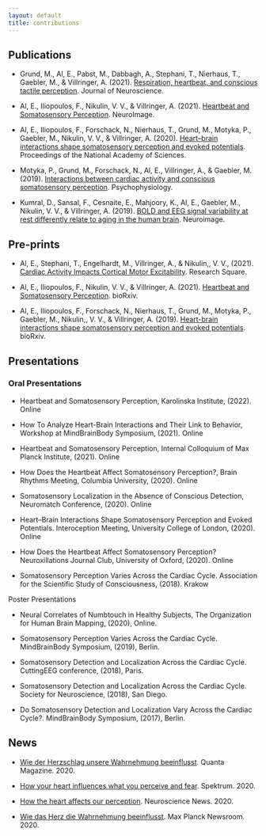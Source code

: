 ```yaml
---
layout: default
title: contributions
---
```


<h2 class="contribution-type">Publications</h2>

- Grund, M., Al, E., Pabst, M., Dabbagh, A., Stephani, T., Nierhaus, T., Gaebler, M., & Villringer, A. (2021). <a href='https://www.jneurosci.org/content/early/2021/11/30/JNEUROSCI.0592-21.2021.abstract?casa_token=ahdipeFSZuoAAAAA:rQlstZly7QmdMV-LuVsPVXGMqYbCo4gm2vEwt0bjNoLuG7NEgV42Uy6rFMb36XfFDJ-saWwyswZdauAq'>Respiration, heartbeat, and conscious tactile perception</a>.  Journal of Neuroscience.

- Al, E., Iliopoulos, F., Nikulin, V. V., & Villringer, A. (2021). <a href='https://www.sciencedirect.com/science/article/pii/S1053811921005243'>Heartbeat and Somatosensory Perception</a>.  NeuroImage.

- Al, E., Iliopoulos, F., Forschack, N., Nierhaus, T., Grund, M., Motyka, P., Gaebler, M.,  Nikulin, V. V., & Villringer, A. (2020). <a href='https://www.pnas.org/content/early/2020/04/24/1915629117'>Heart–brain interactions shape somatosensory perception and evoked potentials</a>.  Proceedings of the National Academy of Sciences.

- Motyka, P., Grund, M., Forschack, N., Al, E., Villringer, A., & Gaebler, M. (2019). <a href='https://onlinelibrary.wiley.com/doi/full/10.1111/psyp.13424'>Interactions between cardiac activity and conscious somatosensory perception</a>.  Psychophysiology.

- Kumral, D., Sansal, F., Cesnaite, E., Mahjoory, K., Al, E., Gaebler, M., Nikulin, V. V., & Villringer, A. (2019). <a href='https://www.sciencedirect.com/science/article/pii/S1053811919309644'>BOLD and EEG signal variability at rest differently relate to aging in the human brain</a>.  Neuroimage.

<h2 class="contribution-type">Pre-prints</h2>

- Al, E., Stephani, T., Engelhardt, M., Villringer, A., & Nikulin,, V. V., (2021). <a href='https://www.researchsquare.com/article/rs-1023617/v1'>Cardiac Activity Impacts Cortical Motor Excitability</a>.  Research Square.

- Al, E., Iliopoulos, F., Nikulin, V. V., & Villringer, A. (2021). <a href='https://www.biorxiv.org/content/10.1101/2020.12.29.424693v1'>Heartbeat and Somatosensory Perception</a>.  bioRxiv.

- Al, E., Iliopoulos, F., Forschack, N., Nierhaus, T., Grund, M., Motyka, P., Gaebler, M., Nikulin,, V. V., & Villringer, A. (2019). <a href='https://www.biorxiv.org/content/10.1101/750315v1.abstract'>Heart-brain interactions shape somatosensory perception and evoked potentials</a>.  bioRxiv.

<h2 class="contribution-type">Presentations</h2>

<h3 class="contribution-type">Oral Presentations</h3>

- Heartbeat and Somatosensory Perception, Karolinska Institute, (2022). Online

- How To Analyze Heart-Brain Interactions and Their Link to Behavior, Workshop at MindBrainBody Symposium, (2021). Online

-	Heartbeat and Somatosensory Perception, Internal Colloquium of Max Planck Institute, (2021). Online

-	How Does the Heartbeat Affect Somatosensory Perception?, Brain Rhythms Meeting, Columbia University, (2020). Online

-	Somatosensory Localization in the Absence of Conscious Detection, Neuromatch Conference, (2020). Online

-	Heart–Brain Interactions Shape Somatosensory Perception and Evoked Potentials. Interoception Meeting, University College of London, (2020). Online

-	How Does the Heartbeat Affect Somatosensory Perception? Neuroxillations Journal Club, University of Oxford, (2020). Online

-	Somatosensory Perception Varies Across the Cardiac Cycle. Association for the Scientific Study of Consciousness, (2018). Krakow

Poster Presentations

- Neural Correlates of Numbtouch in Healthy Subjects, The Organization for Human Brain Mapping, (2020), Online.

-	Somatosensory Perception Varies Across the Cardiac Cycle. MindBrainBody Symposium, (2019), Berlin.

-	Somatosensory Detection and Localization Across the Cardiac Cycle. CuttingEEG conference, (2018), Paris.

-	Somatosensory Detection and Localization Across the Cardiac Cycle. Society for Neuroscience, (2018), San Diego.

-	Do Somatosensory Detection and Localization Vary Across the Cardiac Cycle?. MindBrainBody Symposium, (2017), Berlin.

<h2 class="contribution-type">News</h2>

- <a href='https://www.quantamagazine.org/how-your-heart-influences-what-you-perceive-and-fear-20200706/'>Wie der Herzschlag unsere Wahrnehmung beeinflusst</a>. Quanta Magazine. 2020.

- <a href='https://www.spektrum.de/news/wie-der-herzschlag-unsere-wahrnehmung-beeinflusst/1728194'>How your heart influences what you perceive and fear</a>. Spektrum. 2020.

- <a href='https://neurosciencenews.com/perception-heart-16267/'>How the heart affects our perception</a>. Neuroscience News. 2020.

- <a href='https://www.mpg.de/wie-das-herz-die-wahrnehmung-beeinflusst'>Wie das Herz die Wahrnehmung beeinflusst</a>. Max Planck Newsroom. 2020.


